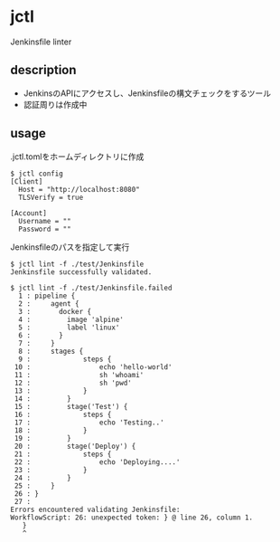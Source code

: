 # jctl

Jenkinsfile linter

## description

- JenkinsのAPIにアクセスし、Jenkinsfileの構文チェックをするツール
- 認証周りは作成中

## usage

.jctl.tomlをホームディレクトリに作成

```
$ jctl config
[Client]
  Host = "http://localhost:8080"
  TLSVerify = true

[Account]
  Username = ""
  Password = ""

```

Jenkinsfileのパスを指定して実行

```
$ jctl lint -f ./test/Jenkinsfile
Jenkinsfile successfully validated.

$ jctl lint -f ./test/Jenkinsfile.failed
  1 : pipeline {
  2 :     agent {
  3 :       docker {
  4 :         image 'alpine'
  5 :         label 'linux'
  6 :       }
  7 :     }
  8 :     stages {
  9 :             steps {
 10 :                 echo 'hello-world'
 11 :                 sh 'whoami'
 12 :                 sh 'pwd'
 13 :             }
 14 :         }
 15 :         stage('Test') {
 16 :             steps {
 17 :                 echo 'Testing..'
 18 :             }
 19 :         }
 20 :         stage('Deploy') {
 21 :             steps {
 22 :                 echo 'Deploying....'
 23 :             }
 24 :         }
 25 :     }
 26 : }
 27 : 
Errors encountered validating Jenkinsfile:
WorkflowScript: 26: unexpected token: } @ line 26, column 1.
   }
   ^

```
